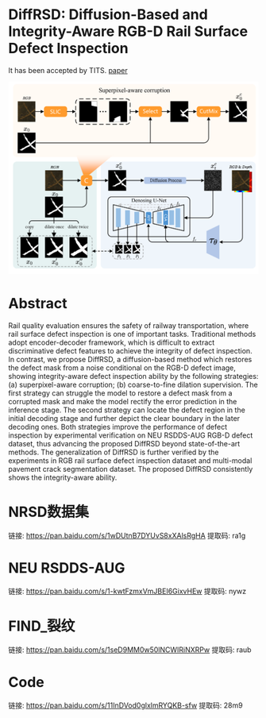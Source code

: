 # DiffRSD: Diffusion-Based and Integrity-Aware RGB-D Rail Surface Defect Inspection

It has been accepted by TITS.
[paper](SurfaceDetR2.pdf)

![Main](Main.png)

# Abstract
Rail quality evaluation ensures the safety of railway transportation, where rail surface defect inspection is one of important tasks. Traditional methods adopt encoder-decoder framework, which is difficult to extract discriminative defect features to achieve the integrity of defect inspection. In contrast, we propose DiffRSD, a diffusion-based method which restores the defect mask from a noise conditional on the RGB-D defect image, showing integrity-aware defect inspection ability by the following strategies: (a) superpixel-aware corruption; (b) coarse-to-fine dilation supervision. The first strategy can struggle the model to restore a defect mask from a corrupted mask and make the model rectify the error prediction in the inference stage. The second strategy can locate the defect region in the initial decoding stage and further depict the clear boundary in the later decoding ones. Both strategies improve the performance of defect inspection by experimental verification on NEU RSDDS-AUG RGB-D defect dataset, thus advancing the proposed DiffRSD beyond state-of-the-art methods. The generalization of DiffRSD is further verified by the experiments in RGB rail surface defect inspection dataset and multi-modal pavement crack segmentation dataset. The proposed DiffRSD consistently shows the integrity-aware ability.

# NRSD数据集
链接: https://pan.baidu.com/s/1wDUtnB7DYUvS8xXAlsRgHA 
提取码: ra1g 

# NEU RSDDS-AUG
链接: https://pan.baidu.com/s/1-kwtFzmxVmJBEI6GixvHEw 
提取码: nywz 


# FIND_裂纹
链接: https://pan.baidu.com/s/1seD9MM0w50lNCWIRiNXRPw 
提取码: raub 


# Code
链接: https://pan.baidu.com/s/11InDVod0glxlmRYQKB-sfw 
提取码: 28m9 
